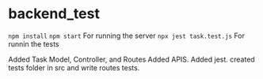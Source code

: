 # backend_test
`npm install`
`npm start` For running the server
`npx jest task.test.js` For runnin the tests

Added Task Model, Controller, and Routes
Added APIS.
Added jest.
created tests folder in src and write routes tests.
